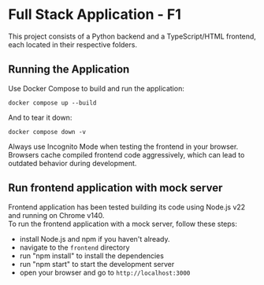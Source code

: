# Full Stack Application - F1

This project consists of a Python backend and a TypeScript/HTML frontend, each located in their respective folders.

## Running the Application

Use Docker Compose to build and run the application:

```
docker compose up --build
```
And to tear it down:

```
docker compose down -v
```

Always use Incognito Mode when testing the frontend in your browser.
Browsers cache compiled frontend code aggressively, which can lead to outdated behavior during development.

## Run frontend application with mock server
Frontend application has been tested building its code using Node.js v22 and running on Chrome v140.<br>
To run the frontend application with a mock server, follow these steps:
- install Node.js and npm if you haven't already.
- navigate to the `frontend` directory
- run "npm install" to install the dependencies
- run "npm start" to start the development server
- open your browser and go to `http://localhost:3000`